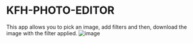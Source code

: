 # KFH-PHOTO-EDITOR
This app allows you to pick an image, add filters and then, download the image with the filter applied.
![image](https://github.com/programmerKFH/KFH-PHOTO-EDITOR/assets/108124473/31301059-4e5f-4b3d-ae14-95707a983db8)

